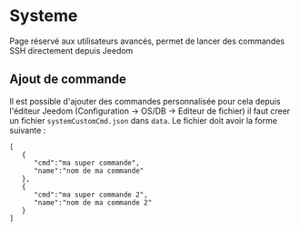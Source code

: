 # Systeme

Page réservé aux utilisateurs avancés, permet de lancer des commandes SSH directement depuis Jeedom

## Ajout de commande

Il est possible d'ajouter des commandes personnalisée pour cela depuis l'éditeur Jeedom (Configuration -> OS/DB -> Editeur de fichier) il faut creer un fichier `systemCustomCmd.json` dans `data`. Le fichier doit avoir la forme suivante : 
```
[
   {
      "cmd":"ma super commande",
      "name":"nom de ma commande"
   },
   {
      "cmd":"ma super commande 2",
      "name":"nom de ma commande 2"
   }
]
```
